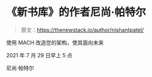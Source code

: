 # 《新书库》的作者尼尚·帕特尔

> 原文：<https://thenewstack.io/author/nishantpatel/>

使用 MACH 改造您的架构，使其面向未来

2021 年 7 月 29 日早上 5 点

尼尚·帕特尔